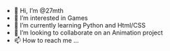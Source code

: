 - 👋 Hi, I’m @27mth
- 👀 I’m interested in Games 
- 🌱 I’m currently learning Python and Html/CSS
- 💞️ I’m looking to collaborate on an Animation project
- 📫 How to reach me ...

<!---
27mth/27mth is a ✨ special ✨ repository because its `README.md` (this file) appears on your GitHub profile.
You can click the Preview link to take a look at your changes.
--->

